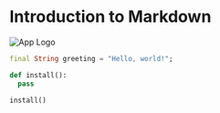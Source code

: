 # Introduction to Markdown

![App Logo](https://res.cloudinary.com/dlt8uhue0/image/upload/v1759781211/appstore_r9ankw.png)

``` dart
final String greeting = "Hello, world!";
```

``` python
def install():
  pass

install()
```
